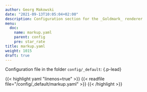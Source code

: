 ```yaml
---
author: Georg Makowski
date: "2021-09-13T10:05:04+02:00"
description: Configuration section for the _Goldmark_ renderer
menu:
  doc:
    name: markup.yaml
    parent: config
    pre: star_rate
title: markup.yaml
weight: 1015
draft: true
---
```


Configuration file in the folder `config/_default`:
{.p-lead} <!--more-->

{{< highlight yaml "linenos=true" >}}
{{< readfile file="/config/_default/markup.yaml" >}}
{{< /highlight >}}
